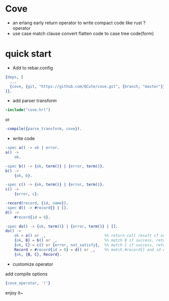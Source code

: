 # Cove
* an erlang early return operator to write compact code like rust ? operator
* use case match clause convert flatten code to case tree code(form)

# quick start
* Add to rebar.config
```erlang
{deps, [
  ...
  {cove, {git, "https://github.com/QCute/cove.git", {branch, "master"}}}
]}.
```

* add parser transform 
```erlang
-include("cove.hrl")
```
or
```erlang
-compile({parse_transform, cove}).
```

* write code
```erlang
-spec a() -> ok | error.
a() ->
    ok.

-spec b() -> {ok, term()} | {error, term()}.
b() ->
    {ok, b}.

-spec c() -> {ok, term()} | {error, term()}.
c() ->
    {error, c}.

-record(record, {id, name}).
-spec d() -> #record{} | [].
d() ->
    #record{id = 0}.

-spec do() -> {ok, term()} | {error, term()} | [].
do() ->
    ok = a() or _,                          %% return call result if not match
    {ok, B} = b() or _,                     %% match B if success, return call result if not match
    {ok, C} = c() or {error, not_satisfy},  %% match C if success, return this result if not match
    Record = #record{id = 0} = d() or _,    %% match #record{} and id equals 0 if success, return this result if not match
    {ok, {B, C}, Record}.
```

* customize operator

add compile options 
```erlang
{cove_operator, '!'}
```

enjoy it~

